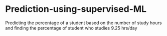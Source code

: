 # Prediction-using-supervised-ML
Predicting the percentage of a student based on the number of study hours and finding the percentage of student who studies 9.25 hrs/day
